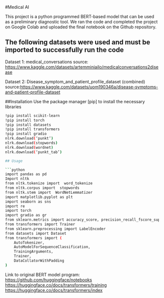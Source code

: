  #Medical AI

This project is a python programmed BERT-based model that can be used as a preliminary diagnostic tool. We ran the code and completed the project on Google Colab and uploaded the final notebook on the Github repository.

## The following datasets were used and must be imported to successfully run the code
Dataset 1: medical_conversations
source: https://www.kaggle.com/datasets/artemminiailo/medicalconversations2disease

Dataset 2: Disease_symptom_and_patient_profile_dataset (combined)
source:https://www.kaggle.com/datasets/uom190346a/disease-symptoms-and-patient-profile-dataset


##Installation
Use the package manager [pip] to install the necessary libraries

```bash
!pip install scikit-learn
!pip install torch
!pip install datasets
!pip install transformers
!pip install gradio
nlrk.download(‘punkt’)
nlrk.download(stopwords)
nlrk.download(wordnet)
nlrk.download(‘punkt_tab’)

## Usage

```python
import pandas as pd
Import nltk
from nltk.tokenize import  word_tokenize
from nltk.corpus import  stopwords
from nltk.stem import  WordNetLemmatizer
import matplotlib.pyplot as plt
import seaborn as sns
import re
import torch
import gradio as gr
from sklearn.metrics import accuracy_score, precision_recall_fscore_support
from transformers import Trainer
from sklearn.preprocessing import LabelEncoder
from datasets import Dataset
from transformers import (
    AutoTokenizer,
    AutoModelForSequenceClassification,
    TrainingArguments,
    Trainer,
    DataCollatorWithPadding
)
```
Link to original BERT model program: 
https://github.com/huggingface/notebooks
https://huggingface.co/docs/transformers/training
https://huggingface.co/docs/transformers/index

